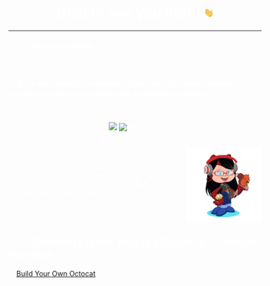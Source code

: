 <div height = "1200px" {: style="background-image: url('bg.png'); color: #fff;"}>
<br/>
<br/>
<h1 align="center" >Glad to see you here! <img src="Hi.gif" width="20px"></h1>

<hr>
<h4>&nbsp;&nbsp;&nbsp;&nbsp;&nbsp;&nbsp;&nbsp;&nbsp;&nbsp;&nbsp;&nbsp;&nbsp; My name is Anette</h4>
<br/>
<h3>&nbsp;&nbsp;&nbsp;&nbsp; Im a self-taught developer, from the UK, family centric, passionate about creating and designing websites </h3>
<br/>
<p align='center'>
<img height="120px" src="https://github-readme-stats.vercel.app/api?username=redsquirrrel&show_icons=true&theme=radical" >
<img height="120px" src="https://github-readme-stats.vercel.app/api/top-langs/?username=redsquirrrel&layout=compact" alt="Top Langs">
</p>

<br/>
<img align="right" height="150px" width="150px" src="octocat.png">
 <ul>
  <li>HTML | CSS | JavaScript </li>
  <li>Frameworks: React, Next.js </li>
  <li>Hobbies: Sport | Learning | Traveling | Music</li>
  <li>Goal: Full-Stack Development and Web Designer </li>
  <li>Member of Zero To Mastery</li>
</ul>
<br/>
<br/>

 <h2><i>&nbsp;&nbsp;&nbsp;&nbsp;&nbsp;&nbsp; “Simplicity is the soul of efficiency.” </i> – Austin Freeman </h2>

&nbsp;&nbsp;&nbsp; [Build Your Own Octocat](https://myoctocat.com/)

</div>

